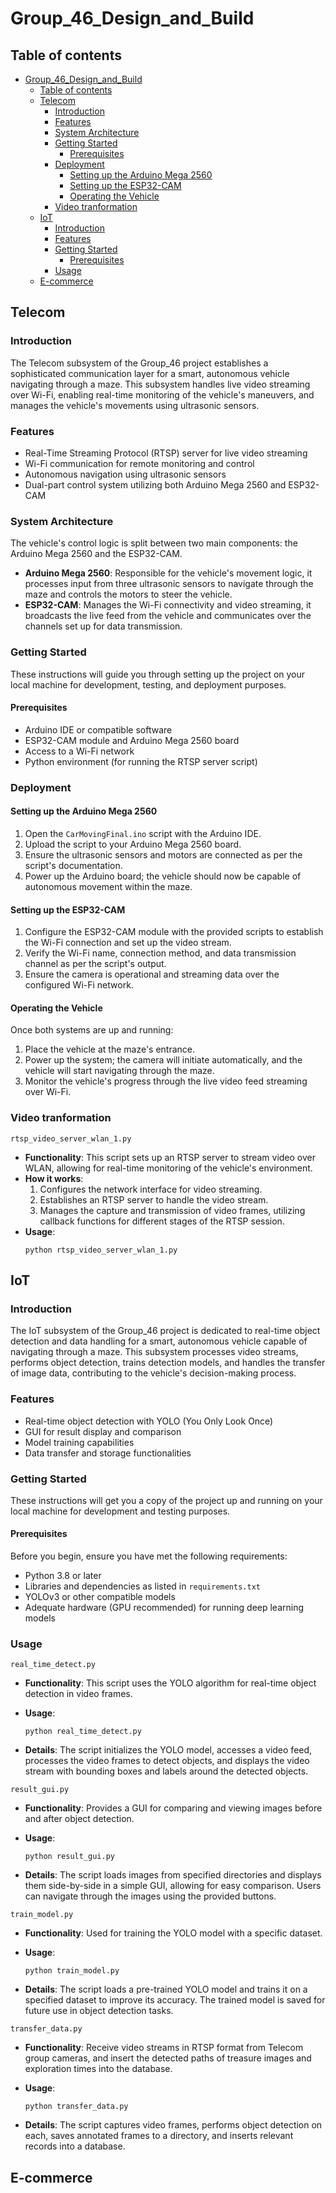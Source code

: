 # Group_46_Design_and_Build
## Table of contents
- [Group\_46\_Design\_and\_Build](#group_46_design_and_build)
  - [Table of contents](#table-of-contents)
  - [Telecom](#telecom)
    - [Introduction](#introduction)
    - [Features](#features)
    - [System Architecture](#system-architecture)
    - [Getting Started](#getting-started)
      - [Prerequisites](#prerequisites)
    - [Deployment](#deployment)
      - [Setting up the Arduino Mega 2560](#setting-up-the-arduino-mega-2560)
      - [Setting up the ESP32-CAM](#setting-up-the-esp32-cam)
      - [Operating the Vehicle](#operating-the-vehicle)
    - [Video tranformation](#video-tranformation)
  - [IoT](#iot)
    - [Introduction](#introduction-1)
    - [Features](#features-1)
    - [Getting Started](#getting-started-1)
      - [Prerequisites](#prerequisites-1)
    - [Usage](#usage)
  - [E-commerce](#e-commerce)


## Telecom

### Introduction

The Telecom subsystem of the Group_46 project establishes a sophisticated communication layer for a smart, autonomous vehicle navigating through a maze. This subsystem handles live video streaming over Wi-Fi, enabling real-time monitoring of the vehicle's maneuvers, and manages the vehicle's movements using ultrasonic sensors.

### Features

- Real-Time Streaming Protocol (RTSP) server for live video streaming
- Wi-Fi communication for remote monitoring and control
- Autonomous navigation using ultrasonic sensors
- Dual-part control system utilizing both Arduino Mega 2560 and ESP32-CAM

### System Architecture

The vehicle's control logic is split between two main components: the Arduino Mega 2560 and the ESP32-CAM.

- **Arduino Mega 2560**: Responsible for the vehicle's movement logic, it processes input from three ultrasonic sensors to navigate through the maze and controls the motors to steer the vehicle.
- **ESP32-CAM**: Manages the Wi-Fi connectivity and video streaming, it broadcasts the live feed from the vehicle and communicates over the channels set up for data transmission.

### Getting Started

These instructions will guide you through setting up the project on your local machine for development, testing, and deployment purposes.

#### Prerequisites

- Arduino IDE or compatible software
- ESP32-CAM module and Arduino Mega 2560 board
- Access to a Wi-Fi network
- Python environment (for running the RTSP server script)

### Deployment

#### Setting up the Arduino Mega 2560

1. Open the `CarMovingFinal.ino` script with the Arduino IDE.
2. Upload the script to your Arduino Mega 2560 board.
3. Ensure the ultrasonic sensors and motors are connected as per the script's documentation.
4. Power up the Arduino board; the vehicle should now be capable of autonomous movement within the maze.

#### Setting up the ESP32-CAM

1. Configure the ESP32-CAM module with the provided scripts to establish the Wi-Fi connection and set up the video stream.
2. Verify the Wi-Fi name, connection method, and data transmission channel as per the script's output.
3. Ensure the camera is operational and streaming data over the configured Wi-Fi network.

#### Operating the Vehicle

Once both systems are up and running:

1. Place the vehicle at the maze's entrance.
2. Power up the system; the camera will initiate automatically, and the vehicle will start navigating through the maze.
3. Monitor the vehicle's progress through the live video feed streaming over Wi-Fi.


### Video tranformation
`rtsp_video_server_wlan_1.py`

- **Functionality**: This script sets up an RTSP server to stream video over WLAN, allowing for real-time monitoring of the vehicle's environment.
- **How it works**: 
  1. Configures the network interface for video streaming.
  2. Establishes an RTSP server to handle the video stream.
  3. Manages the capture and transmission of video frames, utilizing callback functions for different stages of the RTSP session.
- **Usage**: 
  ```
  python rtsp_video_server_wlan_1.py
  ```



## IoT

### Introduction

The IoT subsystem of the Group_46 project is dedicated to real-time object detection and data handling for a smart, autonomous vehicle capable of navigating through a maze. This subsystem processes video streams, performs object detection, trains detection models, and handles the transfer of image data, contributing to the vehicle's decision-making process.

### Features

- Real-time object detection with YOLO (You Only Look Once)
- GUI for result display and comparison
- Model training capabilities
- Data transfer and storage functionalities

### Getting Started

These instructions will get you a copy of the project up and running on your local machine for development and testing purposes.

#### Prerequisites

Before you begin, ensure you have met the following requirements:

- Python 3.8 or later
- Libraries and dependencies as listed in `requirements.txt`
- YOLOv3 or other compatible models
- Adequate hardware (GPU recommended) for running deep learning models

### Usage

`real_time_detect.py`

- **Functionality**: This script uses the YOLO algorithm for real-time object detection in video frames.

- **Usage**: 

  ```
  python real_time_detect.py
  ```

- **Details**: The script initializes the YOLO model, accesses a video feed, processes the video frames to detect objects, and displays the video stream with bounding boxes and labels around the detected objects.

`result_gui.py`

- **Functionality**: Provides a GUI for comparing and viewing images before and after object detection.

- **Usage**: 

  ```
  python result_gui.py
  ```

- **Details**: The script loads images from specified directories and displays them side-by-side in a simple GUI, allowing for easy comparison. Users can navigate through the images using the provided buttons.

`train_model.py`

- **Functionality**: Used for training the YOLO model with a specific dataset.

- **Usage**: 

  ```
  python train_model.py
  ```

- **Details**: The script loads a pre-trained YOLO model and trains it on a specified dataset to improve its accuracy. The trained model is saved for future use in object detection tasks.

`transfer_data.py`

- **Functionality**: Receive video streams in RTSP format from Telecom group cameras, and insert the detected paths of treasure images and exploration times into the database.

- **Usage**: 

  ```
  python transfer_data.py
  ```

- **Details**: The script captures video frames, performs object detection on each, saves annotated frames to a directory, and inserts relevant records into a database.


## E-commerce

